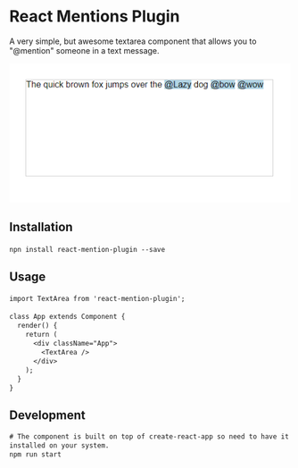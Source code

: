 # React Mentions Plugin

A very simple, but awesome textarea component that allows you to "@mention" someone in a text message.

![My Image](https://raw.githubusercontent.com/johndavedecano/react-mention-plugin/master/screenshot.png)

## Installation

`npn install react-mention-plugin --save`

## Usage

```
import TextArea from 'react-mention-plugin';

class App extends Component {
  render() {
    return (
      <div className="App">
        <TextArea />
      </div>
    );
  }
}
```

## Development

```
# The component is built on top of create-react-app so need to have it installed on your system.
npm run start
```
